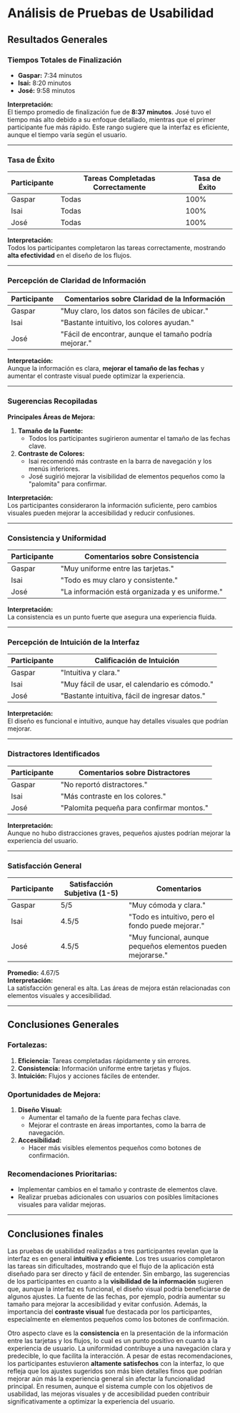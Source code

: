 # **Análisis de Pruebas de Usabilidad**

## **Resultados Generales**

### **Tiempos Totales de Finalización**
- **Gaspar:** 7:34 minutos  
- **Isai:** 8:20 minutos  
- **José:** 9:58 minutos  

**Interpretación:**  
El tiempo promedio de finalización fue de **8:37 minutos**. José tuvo el tiempo más alto debido a su enfoque detallado, mientras que el primer participante fue más rápido. Este rango sugiere que la interfaz es eficiente, aunque el tiempo varía según el usuario.

---

### **Tasa de Éxito**
| Participante  | Tareas Completadas Correctamente | Tasa de Éxito |
|---------------|----------------------------------|---------------|
| Gaspar        | Todas                           | 100%          |
| Isai          | Todas                           | 100%          |
| José          | Todas                           | 100%          |

**Interpretación:**  
Todos los participantes completaron las tareas correctamente, mostrando **alta efectividad** en el diseño de los flujos.

---

### **Percepción de Claridad de Información**
| Participante  | Comentarios sobre Claridad de la Información |
|---------------|---------------------------------------------|
| Gaspar        | "Muy claro, los datos son fáciles de ubicar."|
| Isai          | "Bastante intuitivo, los colores ayudan."   |
| José          | "Fácil de encontrar, aunque el tamaño podría mejorar." |

**Interpretación:**  
Aunque la información es clara, **mejorar el tamaño de las fechas** y aumentar el contraste visual puede optimizar la experiencia.

---

### **Sugerencias Recopiladas**
**Principales Áreas de Mejora:**
1. **Tamaño de la Fuente:**
   - Todos los participantes sugirieron aumentar el tamaño de las fechas clave.
2. **Contraste de Colores:**
   - Isai recomendó más contraste en la barra de navegación y los menús inferiores.  
   - José sugirió mejorar la visibilidad de elementos pequeños como la "palomita" para confirmar.

**Interpretación:**  
Los participantes consideraron la información suficiente, pero cambios visuales pueden mejorar la accesibilidad y reducir confusiones.

---

### **Consistencia y Uniformidad**
| Participante  | Comentarios sobre Consistencia |
|---------------|--------------------------------|
| Gaspar        | "Muy uniforme entre las tarjetas." |
| Isai          | "Todo es muy claro y consistente." |
| José          | "La información está organizada y es uniforme." |

**Interpretación:**  
La consistencia es un punto fuerte que asegura una experiencia fluida.

---

### **Percepción de Intuición de la Interfaz**
| Participante  | Calificación de Intuición       |
|---------------|---------------------------------|
| Gaspar        | "Intuitiva y clara."            |
| Isai          | "Muy fácil de usar, el calendario es cómodo." |
| José          | "Bastante intuitiva, fácil de ingresar datos." |

**Interpretación:**  
El diseño es funcional e intuitivo, aunque hay detalles visuales que podrían mejorar.

---

### **Distractores Identificados**
| Participante  | Comentarios sobre Distractores |
|---------------|--------------------------------|
| Gaspar        | "No reportó distractores."     |
| Isai          | "Más contraste en los colores."|
| José          | "Palomita pequeña para confirmar montos." |

**Interpretación:**  
Aunque no hubo distracciones graves, pequeños ajustes podrían mejorar la experiencia del usuario.

---

### **Satisfacción General**
| Participante  | Satisfacción Subjetiva (1-5) | Comentarios                         |
|---------------|-------------------------------|-------------------------------------|
| Gaspar        | 5/5                           | "Muy cómoda y clara."              |
| Isai          | 4.5/5                         | "Todo es intuitivo, pero el fondo puede mejorar." |
| José          | 4.5/5                         | "Muy funcional, aunque pequeños elementos pueden mejorarse." |

**Promedio:** 4.67/5  
**Interpretación:**  
La satisfacción general es alta. Las áreas de mejora están relacionadas con elementos visuales y accesibilidad.

---

## **Conclusiones Generales**

### **Fortalezas:**
1. **Eficiencia:** Tareas completadas rápidamente y sin errores.  
2. **Consistencia:** Información uniforme entre tarjetas y flujos.  
3. **Intuición:** Flujos y acciones fáciles de entender.

### **Oportunidades de Mejora:**
1. **Diseño Visual:**
   - Aumentar el tamaño de la fuente para fechas clave.  
   - Mejorar el contraste en áreas importantes, como la barra de navegación.
2. **Accesibilidad:**
   - Hacer más visibles elementos pequeños como botones de confirmación.

### **Recomendaciones Prioritarias:**
- Implementar cambios en el tamaño y contraste de elementos clave.  
- Realizar pruebas adicionales con usuarios con posibles limitaciones visuales para validar mejoras.

---
## **Conclusiones finales**

Las pruebas de usabilidad realizadas a tres participantes revelan que la interfaz es en general **intuitiva y eficiente**. Los tres usuarios completaron las tareas sin dificultades, mostrando que el flujo de la aplicación está diseñado para ser directo y fácil de entender. Sin embargo, las sugerencias de los participantes en cuanto a la **visibilidad de la información** sugieren que, aunque la interfaz es funcional, el diseño visual podría beneficiarse de algunos ajustes. La fuente de las fechas, por ejemplo, podría aumentar su tamaño para mejorar la accesibilidad y evitar confusión. Además, la importancia del **contraste visual** fue destacada por los participantes, especialmente en elementos pequeños como los botones de confirmación.

Otro aspecto clave es la **consistencia** en la presentación de la información entre las tarjetas y los flujos, lo cual es un punto positivo en cuanto a la experiencia de usuario. La uniformidad contribuye a una navegación clara y predecible, lo que facilita la interacción. A pesar de estas recomendaciones, los participantes estuvieron **altamente satisfechos** con la interfaz, lo que refleja que los ajustes sugeridos son más bien detalles finos que podrían mejorar aún más la experiencia general sin afectar la funcionalidad principal. En resumen, aunque el sistema cumple con los objetivos de usabilidad, las mejoras visuales y de accesibilidad pueden contribuir significativamente a optimizar la experiencia del usuario.


